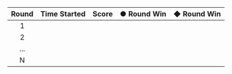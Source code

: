 | Round | Time Started | Score | ● Round Win | ◆ Round Win |
|:-----:|:------------:|:-----:|:-----------:|:-----------:|
| 1     |              |       |             |             |
| 2     |              |       |             |             |
| ...   |              |       |             |             |
| N     |              |       |             |             |
